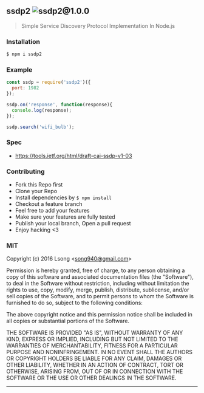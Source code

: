## ssdp2 ![ssdp2@1.0.0](https://img.shields.io/npm/v/ssdp2.svg)

> Simple Service Discovery Protocol Implementation In Node.js

### Installation

```bash
$ npm i ssdp2
```

### Example

```js
const ssdp = require('ssdp2')({
  port: 1982
});

ssdp.on('response', function(response){
  console.log(response);
});

ssdp.search('wifi_bulb');
```

### Spec

- https://tools.ietf.org/html/draft-cai-ssdp-v1-03

### Contributing
- Fork this Repo first
- Clone your Repo
- Install dependencies by `$ npm install`
- Checkout a feature branch
- Feel free to add your features
- Make sure your features are fully tested
- Publish your local branch, Open a pull request
- Enjoy hacking <3

### MIT

Copyright (c) 2016 Lsong &lt;song940@gmail.com&gt;

Permission is hereby granted, free of charge, to any person obtaining a copy
of this software and associated documentation files (the "Software"), to deal
in the Software without restriction, including without limitation the rights
to use, copy, modify, merge, publish, distribute, sublicense, and/or sell
copies of the Software, and to permit persons to whom the Software is
furnished to do so, subject to the following conditions:

The above copyright notice and this permission notice shall be included in
all copies or substantial portions of the Software.

THE SOFTWARE IS PROVIDED "AS IS", WITHOUT WARRANTY OF ANY KIND, EXPRESS OR
IMPLIED, INCLUDING BUT NOT LIMITED TO THE WARRANTIES OF MERCHANTABILITY,
FITNESS FOR A PARTICULAR PURPOSE AND NONINFRINGEMENT. IN NO EVENT SHALL THE
AUTHORS OR COPYRIGHT HOLDERS BE LIABLE FOR ANY CLAIM, DAMAGES OR OTHER
LIABILITY, WHETHER IN AN ACTION OF CONTRACT, TORT OR OTHERWISE, ARISING FROM,
OUT OF OR IN CONNECTION WITH THE SOFTWARE OR THE USE OR OTHER DEALINGS IN
THE SOFTWARE.

---
